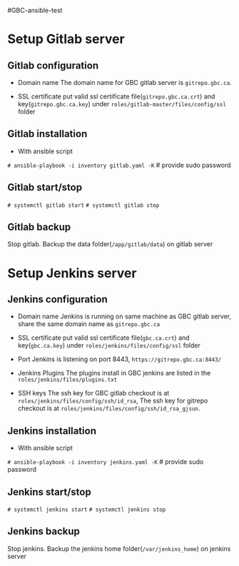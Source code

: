 #GBC-ansible-test


# Setup Gitlab server

## Gitlab configuration

* Domain name
The domain name for GBC gitlab server is `gitrepo.gbc.ca`.

* SSL certificate
put valid ssl certificate file(`gitrepo.gbc.ca.crt`) and key(`gitrepo.gbc.ca.key`) under `roles/gitlab-master/files/config/ssl` folder

## Gitlab installation

* With ansible script

`# ansible-playbook -i inventory gitlab.yaml -K`  # provide sudo password

## Gitlab start/stop

`# systemctl gitlab start`
`# systemctl gitlab stop`

## Gitlab backup

Stop gitlab. Backup the data folder(`/app/gitlab/data`) on gitlab server


# Setup Jenkins server

## Jenkins configuration

* Domain name
Jenkins is running on same machine as GBC gitlab server, share the same domain name as `gitrepo.gbc.ca`

* SSL certificate
put valid ssl certificate file(`gbc.ca.crt`) and key(`gbc.ca.key`) under `roles/jenkins/files/config/ssl` folder

* Port
Jenkins is listening on port 8443, `https://gitrepo.gbc.ca:8443/`

* Jenkins Plugins
The plugins install in GBC jenkins are listed in the `roles/jenkins/files/plugins.txt`

* SSH keys
The ssh key for GBC gitlab checkout is at `roles/jenkins/files/config/ssh/id_rsa`, The ssh key for gitrepo checkout is at `roles/jenkins/files/config/ssh/id_rsa_gjsun`.

## Jenkins installation

* With ansible script

`# ansible-playbook -i inventory jenkins.yaml -K`  # provide sudo password

## Jenkins start/stop

`# systemctl jenkins start`
`# systemctl jenkins stop`

## Jenkins backup

Stop jenkins. Backup the jenkins home folder(`/var/jenkins_home`) on jenkins server
